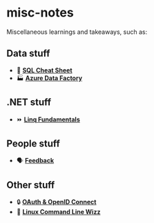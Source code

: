 # misc-notes
Miscellaneous learnings and takeaways, such as:

## Data stuff
- 💫 **[SQL Cheat Sheet](SQL-cheat-sheet.md)**
- 🏭 **[Azure Data Factory](Azure-Data-Factory-Notes.md)**

## .NET stuff
- ⏩ **[Linq Fundamentals](Linq-Fundamentals.md)**

## People stuff
- 🗣️ **[Feedback](Feedback.md)**

## Other stuff
- 🔒 **[OAuth & OpenID Connect](OAuth-and-OpenID-Connect.md)**
- 🐧 **[Linux Command Line Wizz](Linux-Command-Line-Wizz.md)**
